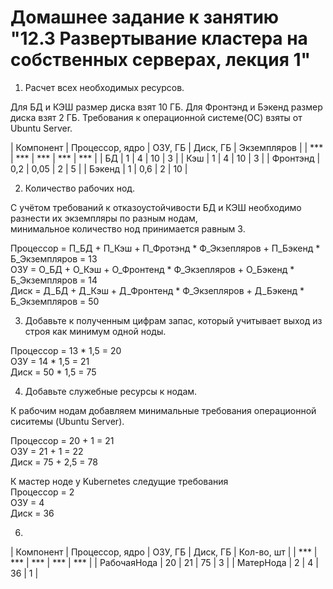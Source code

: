# Домашнее задание к занятию "12.3 Развертывание кластера на собственных серверах, лекция 1"  
  
1. Расчет всех необходимых ресурсов.  
  
Для БД и КЭШ размер диска взят 10 ГБ.
Для Фронтэнд и Бэкенд размер диска взят 2 ГБ.
Требования к операционной системе(ОС) взяты от Ubuntu Server.
   
| Компонент | Процессор, ядро | ОЗУ, ГБ | Диск, ГБ | Экземпляров | 
| *** | *** | *** | *** | *** |
| БД | 1 | 4 | 10 | 3 |
| Кэш | 1 | 4 | 10 | 3 |
| Фронтэнд | 0,2 | 0,05 | 2 | 5 |
| Бэкенд | 1 | 0,6 | 2 | 10 |
  
2. Количество рабочих нод.
  
С учётом требований к отказоустойчивости БД и КЭШ необходимо разнести их экземпляры по разным нодам,  
минимальное количество нод принимается равным 3.  
  
Процессор = П_БД + П_Кэш + П_Фротэнд * Ф_Экзепляров + П_Бэкенд * Б_Экземпляров = 13  
ОЗУ = О_БД + О_Кэш + О_Фронтенд * Ф_Экзепляров + О_Бэкенд * Б_Экземпляров = 14  
Диск = Д_БД + Д_Кэш + Д_Фронтенд * Ф_Экзепляров + Д_Бэкенд * Б_Экземпляров = 50  
  
3. Добавьте к полученным цифрам запас, который учитывает выход из строя как минимум одной ноды.
  
Процессор = 13 * 1,5 = 20  
ОЗУ = 14 * 1,5 = 21  
Диск = 50 * 1,5 = 75  
  
4. Добавьте служебные ресурсы к нодам.
  
К рабочим нодам добавляем минимальные требования операционной сиситемы (Ubuntu Server).  
  
Процессор = 20 + 1 = 21  
ОЗУ = 21 + 1 = 22  
Диск = 75 + 2,5 = 78  
  
К мастер ноде у Kubernetes следущие требования  
Процессор = 2  
ОЗУ = 4  
Диск = 36  
  
6.  
| Компонент | Процессор, ядро | ОЗУ, ГБ | Диск, ГБ | Кол-во, шт | 
| *** | *** | *** | *** | *** |
| РабочаяНода | 20 | 21 | 75 | 3 |
| МатерНода | 2 | 4 | 36 | 1 |